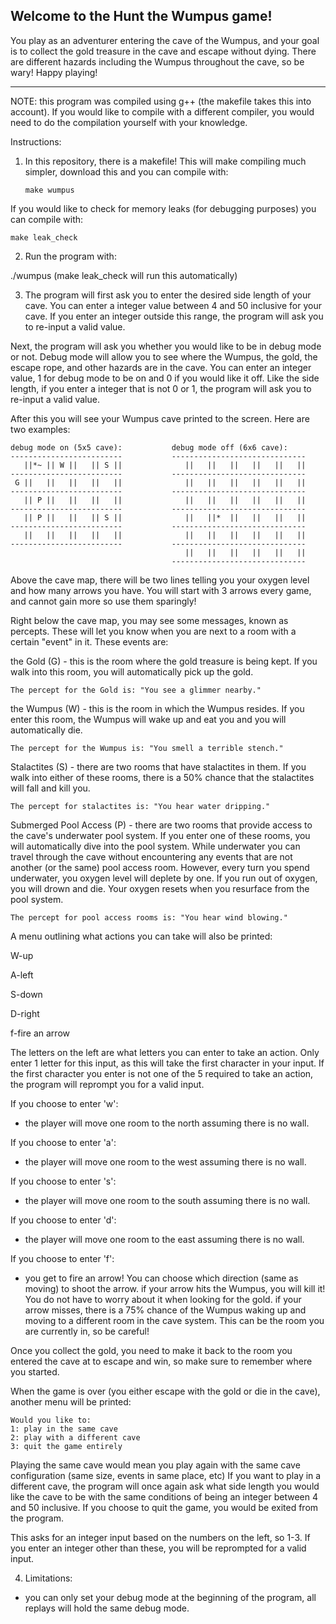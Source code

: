 Welcome to the Hunt the Wumpus game! 
-
You play as an adventurer entering the cave of the
Wumpus, and your goal is to collect the gold treasure in the cave and escape without
dying. There are different hazards including the Wumpus throughout the cave, so be wary!
Happy playing!

-----------------------------------------------------------------------------------------

NOTE: this program was compiled using g++ (the makefile takes this into account). If you would like to compile with a different
compiler, you would need to do the compilation yourself with your knowledge.

Instructions:

1) In this repository, there is a makefile! This will make compiling much simpler, download this and you can compile with:

       make wumpus

If you would like to check for memory leaks (for debugging purposes) you can compile with: 

    make leak_check

2) Run the program with:

./wumpus (make leak_check will run this automatically)

3) The program will first ask you to enter the desired side length of your cave. 
You can enter a integer value between 4 and 50 inclusive for your cave. If you enter 
an integer outside this range, the program will ask you to re-input a valid value.

 Next, the program will ask you whether you would like to be in debug mode or not. 
 Debug mode will allow you to see where the Wumpus, the gold, the escape rope, and 
 other hazards are in the cave. You can enter an integer value, 1 for debug mode to be 
 on and 0 if you would like it off. Like the side length, if you enter a integer that is not
 0 or 1, the program will ask you to re-input a valid value.

 After this you will see your Wumpus cave printed to the screen. 
 Here are two examples:

    debug mode on (5x5 cave):           debug mode off (6x6 cave):
    -------------------------           ------------------------------
       ||*~ || W ||   || S ||              ||   ||   ||   ||   ||   ||
    -------------------------           ------------------------------
     G ||   ||   ||   ||   ||              ||   ||   ||   ||   ||   ||
    -------------------------           ------------------------------
       || P ||   ||   ||   ||              ||   ||   ||   ||   ||   ||
    -------------------------           ------------------------------
       || P ||   ||   || S ||              ||   ||*  ||   ||   ||   ||
    -------------------------           ------------------------------
       ||   ||   ||   ||   ||              ||   ||   ||   ||   ||   ||
    -------------------------           ------------------------------
                                           ||   ||   ||   ||   ||   ||
                                        ------------------------------

 Above the cave map, there will be two lines telling you your oxygen level and how many
 arrows you have. You will start with 3 arrows every game, and cannot gain more so use
 them sparingly!

 Right below the cave map, you may see some messages, known as percepts. These will let you know
 when you are next to a room with a certain "event" in it. These events are:

 the Gold (G) - this is the room where the gold treasure is being kept. If you walk into this 
                room, you will automatically pick up the gold.

    The percept for the Gold is: "You see a glimmer nearby."

 the Wumpus (W) - this is the room in which the Wumpus resides. If you enter this room, the
                  Wumpus will wake up and eat you and you will automatically die.

    The percept for the Wumpus is: "You smell a terrible stench."

 Stalactites (S) - there are two rooms that have stalactites in them. If you walk into either
                   of these rooms, there is a 50% chance that the stalactites will fall and
                   kill you.

    The percept for stalactites is: "You hear water dripping."

 Submerged Pool Access (P) - there are two rooms that provide access to the cave's underwater
                             pool system. If you enter one of these rooms, you will automatically
                             dive into the pool system. While underwater you can travel through the
                             cave without encountering any events that are not another (or the same)
                             pool access room. However, every turn you spend underwater, you oxygen
                             level will deplete by one. If you run out of oxygen, you will drown and die.
                             Your oxygen resets when you resurface from the pool system.

    The percept for pool access rooms is: "You hear wind blowing." 

 A menu outlining what actions you can take will also be printed:

 W-up
 
 A-left
 
 S-down
 
 D-right
 
 f-fire an arrow

 The letters on the left are what letters you can enter to take an action. 
 Only enter 1 letter for this input, as this will take the first character in your input.
 If the first character you enter is not one of the 5 required to take an 
 action, the program will reprompt you for a valid input.

 If you choose to enter 'w':
 
   - the player will move one room to the north assuming there is no wall.

 If you choose to enter 'a':
 
   - the player will move one room to the west assuming there is no wall.

 If you choose to enter 's':
 
   - the player will move one room to the south assuming there is no wall.

 If you choose to enter 'd':
 
   - the player will move one room to the east assuming there is no wall.

 If you choose to enter 'f':
 
   - you get to fire an arrow! You can choose which direction (same as moving) to shoot the arrow.
      if your arrow hits the Wumpus, you will kill it! You do not have to worry about it when looking
      for the gold.
      if your arrow misses, there is a 75% chance of the Wumpus waking up and moving to a different
      room in the cave system. This can be the room you are currently in, so be careful!

 Once you collect the gold, you need to make it back to the room you entered the cave at to escape and win,
 so make sure to remember where you started.

 When the game is over (you either escape with the gold or die in the cave), another menu will be printed:

    Would you like to:
    1: play in the same cave
    2: play with a different cave
    3: quit the game entirely

 Playing the same cave would mean you play again with the same cave configuration (same size, events in same place, etc)
 If you want to play in a different cave, the program will once again ask what side length you would like the cave to be
 with the same conditions of being an integer between 4 and 50 inclusive.
 If you choose to quit the game, you would be exited from the program.

 This asks for an integer input based on the numbers on the left, so 1-3. If you enter an integer other than these, you
 will be reprompted for a valid input.

4) Limitations:
- you can only set your debug mode at the beginning of the program, all replays will hold the same debug mode.
